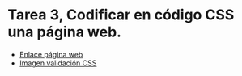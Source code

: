 # Tarea 3, Codificar en código CSS una página web.
* [Enlace página web](https://cdn.rawgit.com/MarcosMon/tarea2/f8bf6d23/index.html)
* [Imagen validación CSS](img/validacion.jpg)
